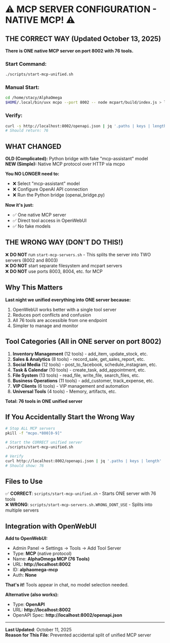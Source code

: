 # ⚠️ MCP SERVER CONFIGURATION - NATIVE MCP! ⚠️

## THE CORRECT WAY (Updated October 13, 2025)

**There is ONE native MCP server on port 8002 with 76 tools.**

### Start Command:
```bash
./scripts/start-mcp-unified.sh
```

### Manual Start:
```bash
cd /home/stacy/AlphaOmega
$HOME/.local/bin/uvx mcpo --port 8002 -- node mcpart/build/index.js > logs/mcp-unified.log 2>&1 &
```

### Verify:
```bash
curl -s http://localhost:8002/openapi.json | jq '.paths | keys | length'
# Should return: 76
```

## WHAT CHANGED

**OLD (Complicated):** Python bridge with fake "mcp-assistant" model  
**NEW (Simple):** Native MCP protocol over HTTP via mcpo

**You NO LONGER need to:**
- ❌ Select "mcp-assistant" model
- ❌ Configure OpenAI API connection
- ❌ Run the Python bridge (openai_bridge.py)

**Now it's just:**
- ✅ One native MCP server
- ✅ Direct tool access in OpenWebUI
- ✅ No fake models

## THE WRONG WAY (DON'T DO THIS!)

❌ **DO NOT** run `start-mcp-servers.sh` - This splits the server into TWO servers (8002 and 8003)  
❌ **DO NOT** start separate filesystem and mcpart servers  
❌ **DO NOT** use ports 8003, 8004, etc. for MCP

## Why This Matters

**Last night we unified everything into ONE server because:**
1. OpenWebUI works better with a single tool server
2. Reduces port conflicts and confusion
3. All 76 tools are accessible from one endpoint
4. Simpler to manage and monitor

## Tool Categories (All in ONE server on port 8002)

1. **Inventory Management** (12 tools) - add_item, update_stock, etc.
2. **Sales & Analytics** (8 tools) - record_sale, get_sales_report, etc.
3. **Social Media** (12 tools) - post_to_facebook, schedule_instagram, etc.
4. **Task & Calendar** (10 tools) - create_task, add_appointment, etc.
5. **File System** (13 tools) - read_file, write_file, search_files, etc.
6. **Business Operations** (11 tools) - add_customer, track_expense, etc.
7. **VIP Clients** (6 tools) - VIP management and automation
8. **Universal Tools** (4 tools) - Memory, artifacts, etc.

**Total: 76 tools in ONE unified server**

## If You Accidentally Start the Wrong Way

```bash
# Stop ALL MCP servers
pkill -f "mcpo.*800[0-9]"

# Start the CORRECT unified server
./scripts/start-mcp-unified.sh

# Verify
curl http://localhost:8002/openapi.json | jq '.paths | keys | length'
# Should show: 76
```

## Files to Use

✅ **CORRECT**: `scripts/start-mcp-unified.sh` - Starts ONE server with 76 tools  
❌ **WRONG**: `scripts/start-mcp-servers.sh.WRONG_DONT_USE` - Splits into multiple servers

## Integration with OpenWebUI

**Add to OpenWebUI:**
- Admin Panel → Settings → Tools → Add Tool Server
- Type: **MCP** (native protocol)
- Name: **AlphaOmega MCP (76 Tools)**
- URL: **http://localhost:8002**
- ID: **alphaomega-mcp**
- Auth: **None**

**That's it!** Tools appear in chat, no model selection needed.

**Alternative (also works):**
- Type: **OpenAPI**
- URL: **http://localhost:8002**
- OpenAPI Spec: **http://localhost:8002/openapi.json**

---

**Last Updated**: October 11, 2025  
**Reason for This File**: Prevented accidental split of unified MCP server
